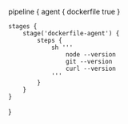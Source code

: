 pipeline {
    agent { dockerfile true }

    stages {
        stage('dockerfile-agent') {
            steps {
                sh '''
                    node --version
                    git --version
                    curl --version
                '''
            }
        }
    }
}
